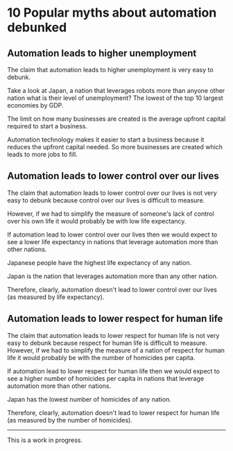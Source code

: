# 10 Popular myths about automation debunked

## Automation leads to higher unemployment

The claim that automation leads to higher unemployment is very easy to debunk.

Take a look at Japan, a nation that leverages robots more than anyone other nation what is their level of unemployment? The lowest of the top 10 largest economies by GDP.

The limit on how many businesses are created is the average upfront capital required to start a business.

Automation technology makes it easier to start a business because it reduces the upfront capital needed. So more businesses are created which leads to more jobs to fill.

## Automation leads to lower control over our lives

The claim that automation leads to lower control over our lives is not very easy to debunk because control over our lives is difficult to measure.

However, if we had to simplify the measure of someone's lack of control over his own life it would probably be with low life expectancy.

If automation lead to lower control over our lives then we would expect to see a lower life expectancy in nations that leverage automation more than other nations.

Japanese people have the highest life expectancy of any nation.

Japan is the nation that leverages automation more than any other nation.

Therefore, clearly, automation doesn't lead to lower control over our lives (as measured by life expectancy).

## Automation leads to lower respect for human life

The claim that automation leads to lower respect for human life is not very easy to debunk because respect for human life is difficult to measure. However, if we had to simplify the measure of a nation of respect for human life it would probably be with the number of homicides per capita.

If automation lead to lower respect for human life then we would expect to see a higher number of homicides per capita in nations that leverage automation more than other nations.

Japan has the lowest number of homicides of any nation.

Therefore, clearly, automation doesn't lead to lower respect for human life (as measured by the number of homicides).

<hr>

This is a work in progress.
